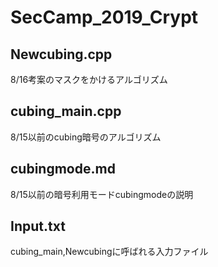 # SecCamp_2019_Crypt

## Newcubing.cpp

8/16考案のマスクをかけるアルゴリズム

## cubing_main.cpp

8/15以前のcubing暗号のアルゴリズム

## cubingmode.md

8/15以前の暗号利用モードcubingmodeの説明

## Input.txt

cubing_main,Newcubingに呼ばれる入力ファイル
